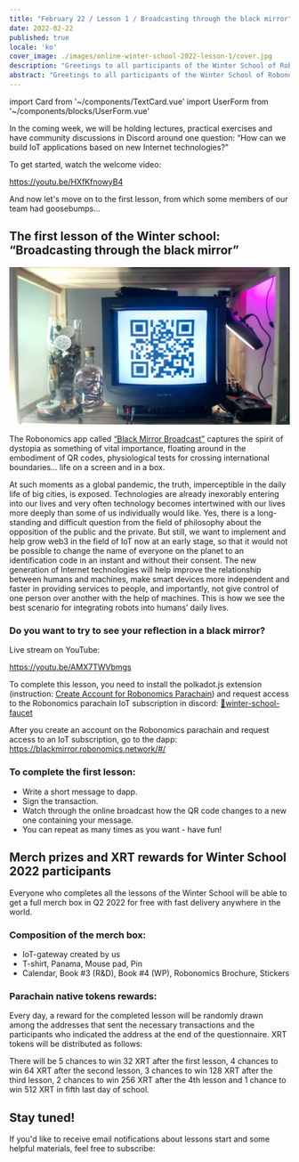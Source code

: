 ```yaml
---
title: "February 22 / Lesson 1 / Broadcasting through the black mirror"
date: 2022-02-22
published: true
locale: 'ko'
cover_image: ./images/online-winter-school-2022-lesson-1/cover.jpg
description: "Greetings to all participants of the Winter School of Robonomics 2022! In the coming week, we will be holding lectures, practical exercises and have community discussions in Discord around one question: 'How can we build IoT applications based on new Internet technologies?' Let's move on to the first lesson, from which some members of our team had goosebumps..."
abstract: "Greetings to all participants of the Winter School of Robonomics 2022!"
---
```

import Card from '~/components/TextCard.vue'
import UserForm from '~/components/blocks/UserForm.vue'

In the coming week, we will be holding lectures, practical exercises and have community discussions in Discord around one question: “How can we build IoT applications based on new Internet technologies?”

To get started, watch the welcome video:

https://youtu.be/HXfKfnowyB4

And now let's move on to the first lesson, from which some members of our team had goosebumps...

## The first lesson of the Winter school: “Broadcasting through the black mirror”

![Robonomics Winter School 2022 Black mirror installation](./images/online-winter-school-2022-lesson-1/blackmirror-installation.jpg)

The Robonomics app called [“Black Mirror Broadcast”](https://blackmirror.robonomics.network/#/) captures the spirit of dystopia as something of vital importance, floating around in the embodiment of QR codes, physiological tests for crossing international boundaries... life on a screen and in a box.

At such moments as a global pandemic, the truth, imperceptible in the daily life of big cities, is exposed. Technologies are already inexorably entering into our lives and very often technology becomes intertwined with our lives more deeply than some of us individually would like. Yes, there is a long-standing and difficult question from the field of philosophy about the opposition of the public and the private. But still, we want to implement and help grow web3 in the field of IoT now at an early stage, so that it would not be possible to change the name of everyone on the planet to an identification code in an instant and without their consent. The new generation of Internet technologies will help improve the relationship between humans and machines, make smart devices more independent and faster in providing services to people, and importantly, not give control of one person over another with the help of machines. This is how we see the best scenario for integrating robots into humans’ daily lives.

<Card>

### Do you want to try to see your reflection in a black mirror?

Live stream on YouTube:

https://youtu.be/AMX7TWVbmgs

To complete this lesson, you need to install the polkadot.js extension (instruction: [Create Account for Robonomics Parachain](https://wiki.robonomics.network/docs/en/create-account-in-dapp/)) and request access to the Robonomics parachain IoT subscription in discord: [🚰winter-school-faucet](https://discord.gg/pYeyWJSc)

After you create an account on the Robonomics parachain and request access to an IoT subscription, go to the dapp: https://blackmirror.robonomics.network/#/

</Card>

<Card>

### To complete the first lesson:
- Write a short message to dapp.
- Sign the transaction.
- Watch through the online broadcast how the QR code changes to a new one containing your message.
- You can repeat as many times as you want - have fun!

</Card>

## Merch prizes and XRT rewards for Winter School 2022 participants

Everyone who completes all the lessons of the Winter School will be able to get a full merch box in Q2 2022 for free with fast delivery anywhere in the world.

### Composition of the merch box:
- IoT-gateway created by us
- T-shirt, Panama, Mouse pad, Pin
- Calendar, Book #3 (R&D), Book #4 (WP), Robonomics Brochure, Stickers

### Parachain native tokens rewards:

Every day, a reward for the completed lesson will be randomly drawn among the addresses that sent the necessary transactions and the participants who indicated the address at the end of the questionnaire. XRT tokens will be distributed as follows:

There will be 5 chances to win 32 XRT after the first lesson, 4 chances to win 64 XRT after the second lesson, 3 chances to win 128 XRT after the third lesson, 2 chances to win 256 XRT after the 4th lesson and 1 chance to win 512 XRT in fifth last day of school.

<Card>

## Stay tuned!

If you'd like to receive email notifications about lessons start and some helpful materials, feel free to subscribe:

<UserForm comment="robonomics.network lesson 1"/>

</Card>